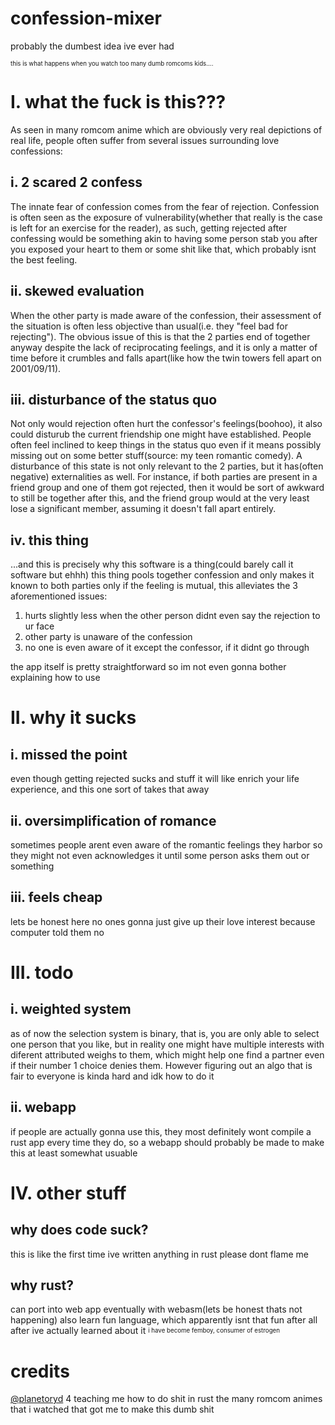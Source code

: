 # confession-mixer
 probably the dumbest idea ive ever had 

<sup><sub>this is what happens when you watch too many dumb romcoms kids....</sub></sup> 

# I. what the fuck is this??? 
 As seen in many romcom anime which are obviously very real depictions of real life, people often suffer from several issues surrounding love confessions: 

## i. 2 scared 2 confess
 The innate fear of confession comes from the fear of rejection. Confession is often seen as the exposure of vulnerability(whether that really is the case is left
 for an exercise for the reader), as such, getting rejected after confessing would be something akin to having some person stab you after you exposed your heart to 
 them or some shit like that, which probably isnt the best feeling. 

## ii. skewed evaluation
 When the other party is made aware of the confession, their assessment of the situation is often less objective than usual(i.e. they "feel bad for rejecting").
 The obvious issue of this is that the 2 parties end of together anyway despite the lack of reciprocating feelings, and it is only a matter of time before it
 crumbles and falls apart(like how the twin towers fell apart on 2001/09/11).  

## iii. disturbance of the status quo
 Not only would rejection often hurt the confessor's feelings(boohoo), it also could disturub the current friendship one might have established. People 
 often feel inclined to keep things in the status quo even if it means possibly missing out on some better stuff(source: my teen romantic comedy). 
 A disturbance of this state is not only relevant to the 2 parties, but it has(often negative) externalities as well. For instance, if both parties
 are present in a friend group and one of them got rejected, then it would be sort of awkward to still be together after this, and the friend group
 would at the very least lose a significant member, assuming it doesn't fall apart entirely. 

## iv. this thing 
...and this is precisely why this software is a thing(could barely call it software but ehhh) 
this thing pools together confession and only makes it known to both parties only if the feeling is mutual, this alleviates the 3 aforementioned issues: 
1. hurts slightly less when the other person didnt even say the rejection to ur face 
2. other party is unaware of the confession 
3. no one is even aware of it except the confessor, if it didnt go through 

the app itself is pretty straightforward so im not even gonna bother explaining how to use 

# II. why it sucks 
## i. missed the point 
 even though getting rejected sucks and stuff it will like enrich your life experience, and this one sort of takes that away 
## ii. oversimplification of romance 
 sometimes people arent even aware of the romantic feelings they harbor so they might not even acknowledges it until some person asks them out or something 
## iii. feels cheap 
 lets be honest here no ones gonna just give up their love interest because computer told them no 

# III. todo
## i. weighted system
 as of now the selection system is binary, that is, you are only able to select one person that you like, but in reality one might have multiple interests with 
 diferent attributed weighs to them, which might help one find a partner even if their number 1 choice denies them. However figuring out an algo that is fair 
 to everyone is kinda hard and idk how to do it
## ii. webapp 
 if people are actually gonna use this, they most definitely wont compile a rust app every time they do, so a webapp should probably be made to make this at least
 somewhat usuable


# IV. other stuff 
## why does code suck? 
this is like the first time ive written anything in rust please dont flame me 
## why rust? 
can port into web app eventually with webasm(lets be honest thats not happening) 
also learn fun language, which apparently isnt that fun after all after ive actually learned about it 
<sup><sub>i have become femboy, consumer of estrogen </sub></sup> 

# credits 
[@planetoryd](https://github.com/planetoryd) 4 teaching me how to do shit in rust 
the many romcom animes that i watched that got me to make this dumb shit 

